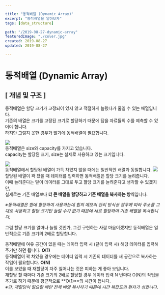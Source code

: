 ```yaml
---

title: "동적배열 (Dynamic Array)"
excerpt: "동적배열을 알아보자"
tags: [data_structure]

path: "/2019-08-27-dynamic-array"
featuredImage: "./cover.jpg"
created: 2019-08-27
updated: 2019-08-27

---
```


# 동적배열 (Dynamic Array)  

## \[ 개념 및 구조 \]  
동적배열은 할당 크기가 고정되어 있지 않고 적절하게 늘렸다가 줄일 수 있는 배열입니다.  
기존의 배열은 크기를 고정된 크기로 할당하기 때문에 담을 자료들의 수를 예측할 수 있어야 합니다.   
하지만 그렇지 못한 경우가 많기에 동적배열이 필요합니다.  

![]({{site.page_url}}/assets/img/dynamic_array.png)  
동적배열은 size와 capacity를 가지고 있습니다.  
capacity는 할당된 크기, size는 실제로 사용하고 있는 크기입니다.  

![]({{site.page_url}}/assets/img/dynamic_array_append.png)  
동적배열에서 할당된 배열이 가득 차있지 않을 때에는 일반적인 배열과 동일합니다.
![]({{site.page_url}}/assets/img/dynamic_array_full_append.png)  
할당된 배열이 꽉 찼을 때 데이터를 입력하면 동적배열은 할당 크기를 늘려줍니다.  
이때 늘려준다는 말이 데이터를 그대로 두고 할당 크기를 늘려준다고 생각할 수 있겠지만,  
실제로는 기존 배열보다 **더 큰 배열을 할당하고 기존 배열을 복사하는 방식**입니다.  

*※동적배열은 힙에 할당하여 사용하는데 힙의 메모리 관리 방식상 경우에 따라 주소를 그대로 사용하고 할당 크기만 늘릴 수가 없기 때문에 새로 할당하여 기존 배열을 복사합니다.*  


그럼 할당 크기를 얼마나 늘릴 것인가, 그건 구현하는 사람 마음이겠지만 동적배열은 일반적으로 기존 크기의 2배로 할당합니다.  

동적배열에 여유 공간이 있을 때는 데이터 입력 시 (끝에 입력 시) 해당 데이터를 입력해주기만 하면 됩니다. **O(1)**  
동적배열이 꽉 차있을 경우에는 데이터 입력 시 기존의 데이터를 새 공간으로 복사하는 작업이 필요합니다. **O(N)**  
이를 보았을 때 재할당이 자주 일어나는 것은 피하는 게 좋아 보입니다.  
재할당 할 때마다 기존 크기의 2배로 할당할 경우 데이터 입력 N 번마다 O(N)의 작업을 추가로 하기 때문에 평균적으로 **O(1)**의 시간이 듭니다.  
*※단, 재할당이 필요할 때만 전체 배열 복사하기 때문에 시간 복잡도의 편차가 심합니다.*  
